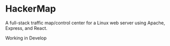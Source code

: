 # HackerMap
A full-stack  traffic map/control center for a Linux web server using Apache, Express, and React.

Working in Develop
